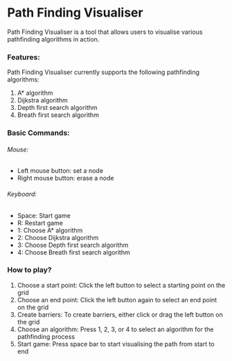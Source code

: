 # Path Finding Visualiser
Path Finding Visualiser is a tool that allows users to visualise various pathfinding algorithms in action.


### Features:
Path Finding Visualiser currently supports the following pathfinding algorithms:

1. A* algorithm 
2. Dijkstra algorithm 
3. Depth first search algorithm
4. Breath first search algorithm

### Basic Commands:
###### Mouse: 
-   Left mouse button: set a node  
-   Right mouse button: erase a node
###### Keyboard: 
-   Space: Start game 
-   R: Restart game
-   1: Choose A* algorithm 
-   2: Choose Dijkstra algorithm 
-   3: Choose Depth first search algorithm
-   4: Choose Breath first search algorithm
  
### How to play? 
1. Choose a start point: Click the left button to select a starting point on the grid
2. Choose an end point: Click the left button again to select an end point on the grid
3. Create barriers: To create barriers, either click or drag the left button on the grid
4. Choose an algorithm: Press 1, 2, 3, or 4 to select an algorithm for the pathfinding process
5. Start game: Press space bar to start visualising the path from start to end

